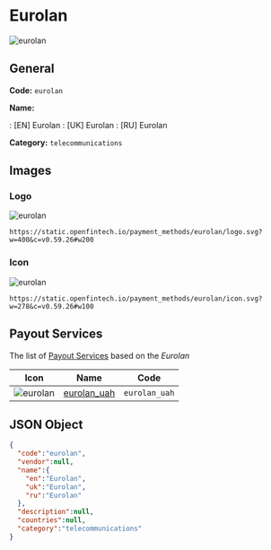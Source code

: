 
# Eurolan 
![eurolan](https://static.openfintech.io/payment_methods/eurolan/logo.svg?w=400&c=v0.59.26#w200)  

## General 
**Code:** `eurolan` 
 
**Name:** 
 
:	[EN] Eurolan 
:	[UK] Eurolan 
:	[RU] Eurolan 
 
**Category:** `telecommunications` 
 

## Images 

### Logo 
![eurolan](https://static.openfintech.io/payment_methods/eurolan/logo.svg?w=400&c=v0.59.26#w200)  

```
https://static.openfintech.io/payment_methods/eurolan/logo.svg?w=400&c=v0.59.26#w200
```  

### Icon 
![eurolan](https://static.openfintech.io/payment_methods/eurolan/icon.svg?w=278&c=v0.59.26#w100)  

```
https://static.openfintech.io/payment_methods/eurolan/icon.svg?w=278&c=v0.59.26#w100
```  

## Payout Services 
 
The list of [Payout Services](/payout-services/) based on the _Eurolan_ 

|Icon|Name|Code| 
|:---:|:---:|:---:| 
|![eurolan](https://static.openfintech.io/payout_methods/eurolan/icon.svg?w=278&c=v0.59.26#w40) |[eurolan_uah](/payout-services/eurolan_uah/)|`eurolan_uah`| 
 

## JSON Object 

```json
{
  "code":"eurolan",
  "vendor":null,
  "name":{
    "en":"Eurolan",
    "uk":"Eurolan",
    "ru":"Eurolan"
  },
  "description":null,
  "countries":null,
  "category":"telecommunications"
}
```  
